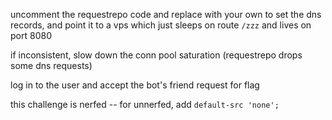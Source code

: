 uncomment the requestrepo code and replace with your own to set the dns records, and point it to a vps which just sleeps on route `/zzz` and lives on port 8080

if inconsistent, slow down the conn pool saturation (requestrepo drops some dns requests)

log in to the user and accept the bot's friend request for flag

this challenge is nerfed -- for unnerfed, add `default-src 'none';`
